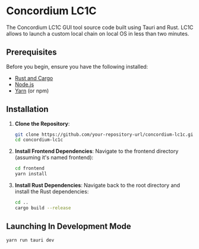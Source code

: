 # Concordium LC1C

The Concordium LC1C GUI tool source code built using Tauri and Rust.
LC1C allows to launch a custom local chain on local OS in less than two minutes. 

## Prerequisites

Before you begin, ensure you have the following installed:

- [Rust and Cargo](https://rustup.rs/)
- [Node.js](https://nodejs.org/)
- [Yarn](https://yarnpkg.com/) (or npm)

## Installation

1. **Clone the Repository**:

   ```bash
   git clone https://github.com/your-repository-url/concordium-lc1c.git
   cd concordium-lc1c
   ```

2. **Install Frontend Dependencies**:
Navigate to the frontend directory (assuming it's named frontend):
    ```bash
    cd frontend
    yarn install
    ````

3. **Install Rust Dependencies**:
Navigate back to the root directory and install the Rust dependencies:
    ```bash
    cd ..
    cargo build --release
    ```

## Launching In Development Mode
```bash
yarn run tauri dev
```
